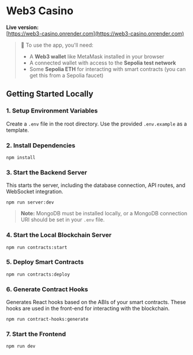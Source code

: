 # Web3 Casino

**Live version:**  
[https://web3-casino.onrender.com](https://web3-casino.onrender.com)

> 🦊 To use the app, you'll need:
>
> - A **Web3 wallet** like MetaMask installed in your browser
> - A connected wallet with access to the **Sepolia test network**
> - Some **Sepolia ETH** for interacting with smart contracts (you can get this from a Sepolia faucet)

## Getting Started Locally

### 1. Setup Environment Variables

Create a `.env` file in the root directory. Use the provided `.env.example` as a template.

### 2. Install Dependencies

    npm install

### 3. Start the Backend Server

This starts the server, including the database connection, API routes, and WebSocket integration.

    npm run server:dev

> **Note:** MongoDB must be installed locally, or a MongoDB connection URI should be set in your `.env` file.

### 4. Start the Local Blockchain Server

    npm run contracts:start

### 5. Deploy Smart Contracts

    npm run contracts:deploy

### 6. Generate Contract Hooks

Generates React hooks based on the ABIs of your smart contracts. These hooks are used in the front-end for interacting with the blockchain.

    npm run contract-hooks:generate

### 7. Start the Frontend

    npm run dev
